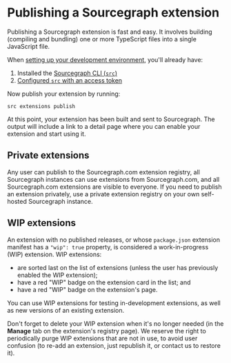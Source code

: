 # Publishing a Sourcegraph extension

Publishing a Sourcegraph extension is fast and easy. It involves building (compiling and bundling) one or more TypeScript files into a single JavaScript file.

When [setting up your development environment](development_environment.md), you'll already have:

1. Installed the [Sourcegraph CLI (`src`)](https://github.com/sourcegraph/src-cli#installation)
1. [Configured `src` with an access token](https://github.com/sourcegraph/src-cli#authentication)

Now publish your extension by running:

```shell
src extensions publish
```

At this point, your extension has been built and sent to Sourcegraph. The output will include a link to a detail page where you can enable your extension and start using it.

## Private extensions

Any user can publish to the Sourcegraph.com extension registry, all Sourcegraph instances can use extensions from Sourcegraph.com, and all Sourcegraph.com extensions are visible to everyone. If you need to publish an extension privately, use a private extension registry on your own self-hosted Sourcegraph instance.

## WIP extensions

An extension with no published releases, or whose `package.json` extension manifest has a `"wip": true` property, is considered a work-in-progress (WIP) extension. WIP extensions:

- are sorted last on the list of extensions (unless the user has previously enabled the WIP extension);
- have a red "WIP" badge on the extension card in the list; and
- have a red "WIP" badge on the extension's page.

You can use WIP extensions for testing in-development extensions, as well as new versions of an existing extension.

Don't forget to delete your WIP extension when it's no longer needed (in the **Manage** tab on the extension's registry page). We reserve the right to periodically purge WIP extensions that are not in use, to avoid user confusion (to re-add an extension, just republish it, or contact us to restore it).
